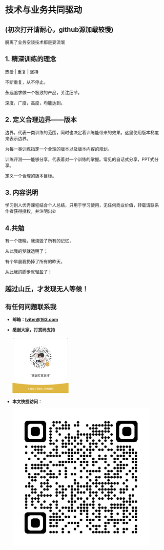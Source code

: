 # 技术与业务共同驱动

## **(初次打开请耐心，github源加载较慢)**

脱离了业务空谈技术都是耍流氓

## 1. 精深训练的理念

热爱 \| 重复 \| 坚持

不断重复，从不停止。

永远追求做一个极致的产品，关注细节。

深度，广度，高度，均能达到。

## 2. 定义合理边界——版本

边界，代表一类训练的范围，同时也决定着训练能带来的效果。这里使用版本梯度来表示边界。

为每一类训练指定一个合理的版本以及版本内容的规划。

训练评测——能够分享，代表着对一个训练的掌握。常见的自话式分享，PPT式分享。

定义一个合理的版本目标。

## 3. 内容说明

学习别人优秀课程结合个人总结，只用于学习使用，无任何商业价值，转载请联系作者获得授权，并注明出处

## 4.共勉

有一个夜晚，我烧毁了所有的记忆，

从此我的梦就透明了；

有个早晨我扔掉了所有的昨天，

从此我的脚步就轻盈了！

越过山丘，才发现无人等候！
---

## 有任何问题联系我

- **邮箱：lviter@163.com**
- **感谢大家，打赏码支持**

  ![](static/image/donate.png)
- **本文快捷访问**：

  ![](static/image/qrcode_lviter.png)

